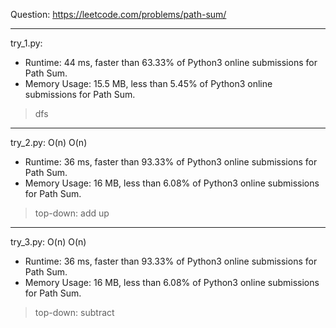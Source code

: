 Question: https://leetcode.com/problems/path-sum/

---

try_1.py:
* Runtime: 44 ms, faster than 63.33% of Python3 online submissions for Path Sum.
* Memory Usage: 15.5 MB, less than 5.45% of Python3 online submissions for Path Sum.

> dfs

---

try_2.py: O(n) O(n)
* Runtime: 36 ms, faster than 93.33% of Python3 online submissions for Path Sum.
* Memory Usage: 16 MB, less than 6.08% of Python3 online submissions for Path Sum.

> top-down: add up

---

try_3.py: O(n) O(n)
* Runtime: 36 ms, faster than 93.33% of Python3 online submissions for Path Sum.
* Memory Usage: 16 MB, less than 6.08% of Python3 online submissions for Path Sum.

> top-down: subtract
